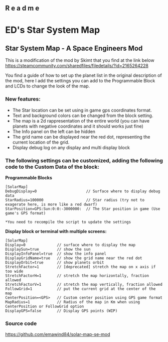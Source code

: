 R e a d m e
-----------

# ED's Star System Map

## Star System Map - A Space Engineers Mod


This is a modification of the mod by Skimt that you find at the link below
https://steamcommunity.com/sharedfiles/filedetails/?id=2165264228

You find a guide of how to set up the planet list in the original description of the mod, here I add the settings you can add to the Programmable Block and LCDs to change the look of the map.

### New features:

- The Star location can be set using in game gps coordinates format.
- Text and background colors can be changed from the block setting.
- The map is a 2d rappresentation of the entire world (you can have planets with negative coordinates and it should works just fine)
- The Info panel on the left can be hidden
- The grid name can be displayed near the red dot, representing the current location of the grid.
- Display debug log on any display and multi display block


### The following settings can be customized, adding the following code to the Custom Data of the block:

**Programmable Blocks**

	[SolarMap]
	DebugDisplay=0                      // Surface where to display debug data
	StarRadius=100000                   // Star radius (try not to exagerate here, is more like a red dwarf)
	StarPosition=GPS:Sun:0:0:-3000000:  // The Star position in game (Use game's GPS format)

	*You need to recompile the script to update the settings


**Display block or terminal with multiple screens:**

	[SolarMap]
	Display=0              // surface where to display the map
	DisplaySun=true        // show the sun
	DisplayInfoPanel=true  // show the info panel
	DisplayGridName=true   // show the grid name near the red dot
	DisplayOrbit=true      // show planets orbit
	StretchFactor=1        // [deprecated] stretch the map on x axis if too wide
	StretchFactorH=1       // stretch the map horizontally, fraction allowed
	StretchFactorV=1       // stretch the map vertically, fraction allowed
	FollowGrid=1           // put the current grid at the center of the map
	CenterPosition=<GPS>   // Custom center position using GPS game format
	MapRadius=1            // Radius of the map in Km when using CenterPosition or FollowGrid option
	DisplayGPS=false       // Display GPS points (WIP)


### Source code 
https://github.com/emawind84/solar-map-se-mod